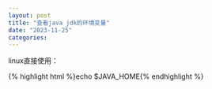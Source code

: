 ```yaml
---
layout: post
title: "查看java jdk的环境变量"
date: "2023-11-25"
categories: 
---
```

<p>linux直接使用：</p>
{% highlight html %}echo $JAVA_HOME{% endhighlight %}
